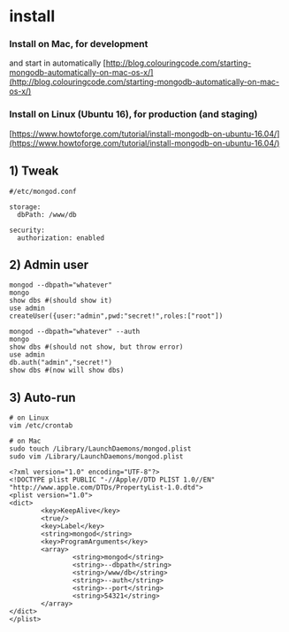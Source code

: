 # install

### **Install on Mac, for development**

and start in automatically [http://blog.colouringcode.com/starting-mongodb-automatically-on-mac-os-x/](http://blog.colouringcode.com/starting-mongodb-automatically-on-mac-os-x/)

### **Install on Linux \(Ubuntu 16\), for production \(and staging\)**

[https://www.howtoforge.com/tutorial/install-mongodb-on-ubuntu-16.04/](https://www.howtoforge.com/tutorial/install-mongodb-on-ubuntu-16.04/)

## 1\) Tweak

```text
#/etc/mongod.conf

storage:
  dbPath: /www/db

security:
  authorization: enabled
```

## 2\) Admin user

```text
mongod --dbpath="whatever"
mongo
show dbs #(should show it)
use admin
createUser({user:"admin",pwd:"secret!",roles:["root"])
```

```text
mongod --dbpath="whatever" --auth
mongo
show dbs #(should not show, but throw error)
use admin
db.auth("admin","secret!")
show dbs #(now will show dbs)
```

## 3\) Auto-run

```text
# on Linux
vim /etc/crontab

# on Mac
sudo touch /Library/LaunchDaemons/mongod.plist
sudo vim /Library/LaunchDaemons/mongod.plist

<?xml version="1.0" encoding="UTF-8"?>
<!DOCTYPE plist PUBLIC "-//Apple//DTD PLIST 1.0//EN" "http://www.apple.com/DTDs/PropertyList-1.0.dtd">
<plist version="1.0">
<dict>
        <key>KeepAlive</key>
        <true/>
        <key>Label</key>
        <string>mongod</string>
        <key>ProgramArguments</key>
        <array>
                <string>mongod</string>
                <string>--dbpath</string>
                <string>/www/db</string>
                <string>--auth</string>
                <string>--port</string>
                <string>54321</string>
        </array>
</dict>
</plist>
```



